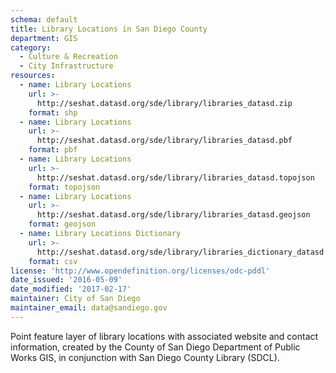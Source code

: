 ```yaml
---
schema: default
title: Library Locations in San Diego County
department: GIS
category:
  - Culture & Recreation
  - City Infrastructure
resources:
  - name: Library Locations
    url: >-
      http://seshat.datasd.org/sde/library/libraries_datasd.zip
    format: shp
  - name: Library Locations
    url: >-
      http://seshat.datasd.org/sde/library/libraries_datasd.pbf
    format: pbf
  - name: Library Locations
    url: >-
      http://seshat.datasd.org/sde/library/libraries_datasd.topojson
    format: topojson
  - name: Library Locations
    url: >-
      http://seshat.datasd.org/sde/library/libraries_datasd.geojson
    format: geojson
  - name: Library Locations Dictionary
    url: >-
      http://seshat.datasd.org/sde/library/libraries_dictionary_datasd.csv
    format: csv
license: 'http://www.opendefinition.org/licenses/odc-pddl'
date_issued: '2016-05-09'
date_modified: '2017-02-17'
maintainer: City of San Diego
maintainer_email: data@sandiego.gov
---
```

Point feature layer of library locations with associated website and contact
information, created by the County of San Diego Department of Public Works
GIS, in conjunction with San Diego County Library (SDCL).
